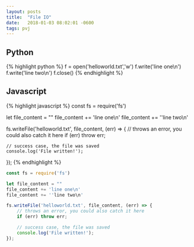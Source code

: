 ```yaml
---
layout: posts
title:  "File IO"
date:   2018-01-03 08:02:01 -0600
tags: pvj
---
```


## Python

{% highlight python %}
f = open('helloworld.txt','w')
  f.write('line one\n')
  f.write('line two\n')
f.close()
{% endhighlight %}

## Javascript

{% highlight javascript %}
const fs = require('fs')

let file_content = ""
file_content += 'line one\n'
file_content += ''line two\n'

fs.writeFile('helloworld.txt', file_content, (err) => {
    // throws an error, you could also catch it here
    if (err) throw err;

    // success case, the file was saved
    console.log('File written!');
});
{% endhighlight %}

```javascript
const fs = require('fs')

let file_content = ""
file_content += 'line one\n'
file_content += ''line two\n'

fs.writeFile('helloworld.txt', file_content, (err) => {
    // throws an error, you could also catch it here
    if (err) throw err;

    // success case, the file was saved
    console.log('File written!');
});
```
